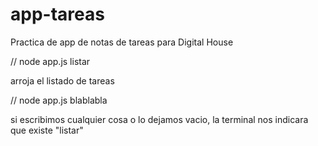 # app-tareas
Practica de app de notas de tareas para Digital House

// node app.js listar

arroja el listado de tareas

// node app.js blablabla

si escribimos cualquier cosa o lo dejamos vacio, la terminal nos indicara que existe "listar"

